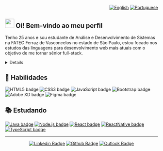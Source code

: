 <div align="right">
  
  [![English](https://www.countryflags.io/us/flat/32.png)](README_EN-US.md)
  [![Portuguese](https://www.countryflags.io/br/flat/32.png)](README.md)
  
</div>

## <img src="https://media.giphy.com/media/hvRJCLFzcasrR4ia7z/giphy.gif" width="30px"> Oi! Bem-vindo ao meu perfil

<p>
Tenho 25 anos e sou estudante de Análise e Desenvolvimento de Sistemas na FATEC Ferraz de Vasconcelos no estado de São Paulo, estou focado nos estudos das linguagens para desenvolvimento web mais atuais com o objetivo de me tornar sênior full-stack.
</p>

<details>
<p>
Possuo experiência no mercado industrial como operador de máquinas sendo responsável pela programação do corte de peças no início da linha de produção de quase 100 pessoas.
</p>

<p>
Também atuei com automação, já tendo desenvolvido um produto patentiado, automatizando um processo da confecção de máquinas de costura industriais acionando cortes para separação de peças em 0.7 milésimos de segundos com programação embarcada em C e C++, aumentando a produção e evitando desperdíco de materiais.
</p>

</details>

## 📌 Habilidades
  
![HTML5 badge](https://img.shields.io/badge/-HTML5-E34F26?style=flat-square&logo=HTML5&logoColor=white)
![CSS3 badge](https://img.shields.io/badge/-CSS3-1572B6?style=flat-square&logo=CSS3&logoColor=white)
![JavaScript badge](https://img.shields.io/badge/-JavaScript-F29400?style=flat-square&logo=javascript&logoColor=white)
![Bootstrap badge](https://img.shields.io/badge/-Bootstrap-563D7C?style=flat-square&logo=bootstrap&logoColor=white)
![Adobe XD badge](https://img.shields.io/badge/-Adobe_XD-FF26BE?style=flat-square&logo=adobe-xd&logoColor=white)
![Figma badge](https://img.shields.io/badge/-Figma-F24E1E?style=flat-square&logo=figma&logoColor=white)

## 📚 Estudando

[![Java badge](https://img.shields.io/badge/-JAVA-339933?style=flat-square&logo=java&logoColor=white&link=https://nodejs.org/en/)](https://nodejs.org/en/)
[![Node.js badge](https://img.shields.io/badge/-Node.js-339933?style=flat-square&logo=node.js&logoColor=white&link=https://nodejs.org/en/)](https://nodejs.org/en/)
[![React badge](https://img.shields.io/badge/-ReactJS-13B5EA?style=flat-square&logo=react&logoColor=white&link=https://reactjs.org)](https://reactjs.org)
[![ReactNative badge](https://img.shields.io/badge/-React_Native-563D7C?style=flat-square&logo=react&logoColor=white&link=https://reactnative.dev)](https://reactnative.dev)
[![TypeScript badge](https://img.shields.io/badge/-TypeScript-3178C6?style=flat-square&logo=typescript&logoColor=white&link=https://reactnative.dev)](https://reactnative.dev)

---
<div align="center">

[![Linkedin Badge](https://img.shields.io/badge/-Rafael_Fachinelli-blue?style=flat-square&logo=Linkedin&logoColor=white&link=https://www.linkedin.com/in/rafaelfachinelli/)](https://www.linkedin.com/in/rafaelfachinelli/)
[![Github Badge](https://img.shields.io/badge/-rafaelfachinelli-000?style=flat-square&logo=Github&logoColor=white&link=https://github.com/rafaelfachinelli)](https://github.com/rafaelfachinelli)
[![Outlook Badge](https://img.shields.io/badge/-rafael.fachinelli@fatec.sp.gov.br-0078d4?style=flat-square&logo=microsoft-outlook&logoColor=white&link=mailto:rafael.fachinelli@fatec.sp.gov.br)](mailto:rafael.fachinelli@fatec.sp.gov.br)

</div>
